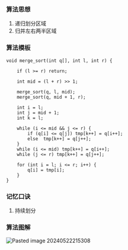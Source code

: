 ### 算法思想
1. 递归划分区域
2. 归并左右两半区域
### 算法模板
```
void merge_sort(int q[], int l, int r) {

    if (l >= r) return;

    int mid = (l + r) >> 1;

    merge_sort(q, l, mid);
    merge_sort(q, mid + 1, r);

    int i = l;
    int j = mid + 1;
    int k = l;

    while (i <= mid && j <= r) {
        if (q[i] <= q[j]) tmp[k++] = q[i++];
        else  tmp[k++] = q[j++];
    }
    while (i <= mid) tmp[k++] = q[i++];
    while (j <= r) tmp[k++] = q[j++];

    for (int i = l; i <= r; i++) {
        q[i] = tmp[i];
    }
}
```
### 记忆口诀
1. 持续划分
### 算法图解
![Pasted image 20240522215308](https://s2.loli.net/2024/06/03/9e7mHiGpTlKhug8.png)
